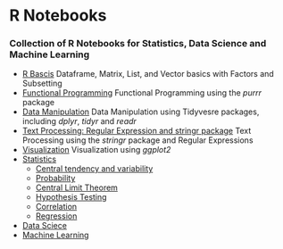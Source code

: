 # R Notebooks
### Collection of R Notebooks for Statistics, Data Science and Machine Learning

- [R Bascis](https://github.com/romabash/R-notebooks-collection/tree/master/Basics)
  Dataframe, Matrix, List, and Vector basics with Factors and Subsetting
- [Functional Programming](https://github.com/romabash/R-notebooks-collection/tree/master/Functional-Programming)
  Functional Programming using the *purrr* package
- [Data Manipulation](https://github.com/romabash/R-notebooks-collection/tree/master/Data-Manipulation)
  Data Manipulation using Tidyvesre packages, including *dplyr*, *tidyr* and *readr*
- [Text Processing: Regular Expression and stringr package](https://github.com/romabash/R-notebooks-collection/tree/master/Text-Processing)
  Text Processing using the *stringr* package and Regular Expressions
- [Visualization](https://github.com/romabash/R-notebooks-collection/tree/master/Visualization)
  Visualization using *ggplot2*
- [Statistics](https://github.com/romabash/R-notebooks-collection/tree/master/Statistics)
   - [Central tendency and variability](https://github.com/romabash/R-notebooks-collection/tree/master/Statistics/central-tendency-and-variability)
   - [Probability](https://github.com/romabash/R-notebooks-collection/tree/master/Statistics/probability)
   - [Central Limit Theorem](https://github.com/romabash/R-notebooks-collection/tree/master/Statistics/central-limit-theorem)
   - [Hypothesis Testing](https://github.com/romabash/R-notebooks-collection/tree/master/Statistics/hypothesis-testing)
   - [Correlation](https://github.com/romabash/R-notebooks-collection/tree/master/Statistics/covariance-and-correlation)
   - [Regression](https://github.com/romabash/R-notebooks-collection/tree/master/Statistics/regression)
- [Data Sciece](https://github.com/romabash/R-notebooks-collection/tree/master/Data-Science)
- [Machine Learning](https://github.com/romabash/R-notebooks-collection/tree/master/Machine-Learning)


